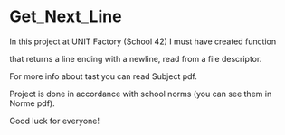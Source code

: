 # Get_Next_Line
In this project at UNIT Factory (School 42) I must have created function 

that returns a line ending with a newline, read from a file descriptor.

For more info about tast you can read Subject pdf.

Project is done in accordance with school norms (you can see them in Norme pdf).

Good luck for everyone!
